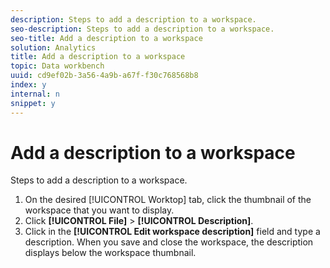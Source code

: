 ```yaml
---
description: Steps to add a description to a workspace.
seo-description: Steps to add a description to a workspace.
seo-title: Add a description to a workspace
solution: Analytics
title: Add a description to a workspace
topic: Data workbench
uuid: cd9ef02b-3a56-4a9b-a67f-f30c768568b8
index: y
internal: n
snippet: y
---
```


# Add a description to a workspace

Steps to add a description to a workspace.

1. On the desired [!UICONTROL Worktop] tab, click the thumbnail of the workspace that you want to display.
1. Click **[!UICONTROL File]** > **[!UICONTROL Description]**.
1. Click in the **[!UICONTROL Edit workspace description]** field and type a description.
When you save and close the workspace, the description displays below the workspace thumbnail. 